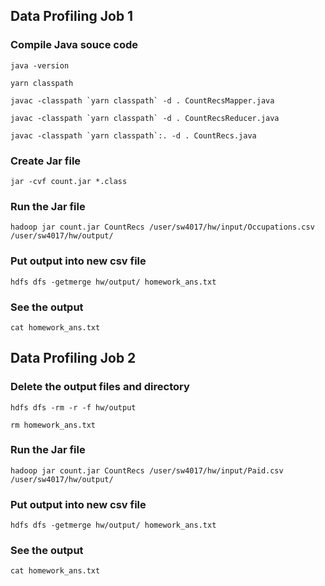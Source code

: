 ## Data Profiling Job 1

### Compile Java souce code

`java -version`

`yarn classpath`

``javac -classpath `yarn classpath` -d . CountRecsMapper.java``

``javac -classpath `yarn classpath` -d . CountRecsReducer.java``

``javac -classpath `yarn classpath`:. -d . CountRecs.java``

### Create Jar file

`jar -cvf count.jar *.class`

### Run the Jar file

`hadoop jar count.jar CountRecs /user/sw4017/hw/input/Occupations.csv /user/sw4017/hw/output/`

### Put output into new csv file

`hdfs dfs -getmerge hw/output/ homework_ans.txt`

### See the output

`cat homework_ans.txt`

## Data Profiling Job 2

### Delete the output files and directory

`hdfs dfs -rm -r -f hw/output`

`rm homework_ans.txt`

### Run the Jar file

`hadoop jar count.jar CountRecs /user/sw4017/hw/input/Paid.csv /user/sw4017/hw/output/`

### Put output into new csv file

`hdfs dfs -getmerge hw/output/ homework_ans.txt`

### See the output

`cat homework_ans.txt`


